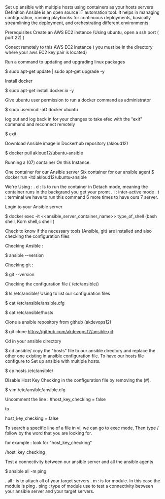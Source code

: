 Set up ansible with multiple hosts using containers as your hosts servers
Definition
Ansible is an open source IT automation tool. It helps in managing configuration, running playbooks for continuous deployments, basically streamlining the deployment, and orchestrating different environments.

Prerequisites
Create an AWS EC2 instance (Using ubuntu, open a ssh port ( port 22) )

Conect remotely to this AWS EC2 instance ( you must be in the directory where your aws EC2 key pair is located)

Run a command to updating and upgrading linux packages

$ sudo apt-get update | sudo apt-get upgrade -y

Install docker

$ sudo apt-get install docker.io -y

Give ubuntu user permission to run a docker command as administrator

$ sudo usermod -aG docker ubuntu

log out and log back in for your changes to take efec with the "exit" command and reconnect remotely

$ exit

Download Ansible image in Dockerhub repository (akloud12)

$ docker pull akloud12/ubuntu-ansible

Running a (07) container On this Instance.

One container for our Ansible server
Six container for our ansible agent
$ docker run -itd akloud12/ubuntu-ansible

We're Using : . d : Is to run the container in Detach mode, meaning the container runs in the backgrand you get your promt . i : inter-active mode . t : terminal
we have to run this command 6 more times to have ours 7 server.

Login to your Ansible server

$ docker exec -it <<ansible_server_container_name>> type_of_shell (bash shell, Korn shell,c shell )

Check to know if the necessary tools (Ansible, git) are installed and also checking the configuration files

Checking Ansible :

$ ansible --version

Checking git :

$ git --version

Checking the configuration file ( /etc/ansible/)

$ ls /etc/ansible/
Using to list our configuration files

$ cat /etc/ansible/ansible.cfg

$ cat /etc/ansible/hosts

Clone a ansible repository from github (akdevops12)

$ git clone https://github.com/akdevops12/ansible.git

Cd in your ansible directory

$ cd ansible/
copy the "hosts" file to our ansible directory and replace the other one existing in ansible configuration file. To have our hosts file configure to Set up ansible with multiple hosts.

$ cp hosts /etc/ansible/

Disable Host Key Checking in the configuration file by removing the (#).

$ vim /etc/ansible/ansible.cfg

Uncomment the line : #host_key_checking = false

to

host_key_checking = false

To search a specific line of a file in vi, we can go to exec mode, Then type / follow by the word that you are looking for.

for example : look for "host_key_checking"

/host_key_checking

Test a connectivity between our ansible server and all the ansible agents

$ ansible all -m ping

. all : is to attach all of your target servers . m : is for module. In this case the module is ping . ping : type of module use to test a connectivity between your ansible server and your target servers.
